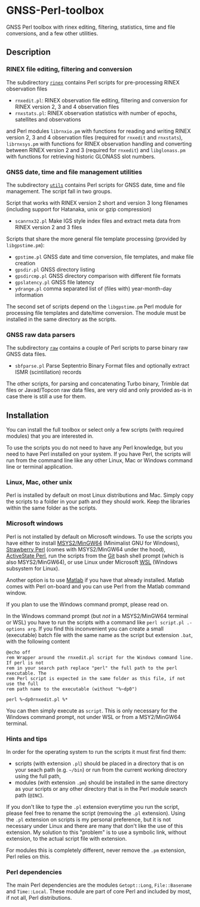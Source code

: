 # GNSS-Perl-toolbox
GNSS Perl toolbox with rinex editing, filtering, statistics, time and file conversions, and a few other utilities.

## Description

### RINEX file editing, filtering and conversion

The subdirectory [`rinex`](rinex/) contains Perl scripts for pre-processing RINEX observation files

- `rnxedit.pl`: RINEX observation file editing, filtering and conversion for RINEX version 2, 3 and 4 observation files
- `rnxstats.pl`: RINEX observation statistics with number of epochs, satellites and observations

and Perl modules `librnxio.pm` with functions for reading and writing RINEX version 2, 3 and 4 observation files (required for `rnxedit` and `rnxstats`),
`librnxsys.pm` with functions for RINEX observation handling and converting between RINEX version 2 and 3 (required for `rnxedit`) and `libglonass.pm` with functions for retrieving historic GLONASS slot numbers.

### GNSS date, time and file management utilities

The subdirectory [`utils`](utils/) contains Perl scripts for GNSS date, time and file management.
The script fall in two groups. 

Script that works with RINEX version 2 short and version 3 long filenames (including support for Hatanaka, unix or gzip
compression)

- `scanrnx32.pl` Make IGS style index files and extract meta data from RINEX version 2 and 3 files

Scripts that share the more general file template processing (provided by `libgpstime.pm`):

- `gpstime.pl` GNSS date and time conversion, file templates, and make file creation
- `gpsdir.pl` GNSS directory listing 
- `gpsdircmp.pl` GNSS directory comparison with different file formats
- `gpslatency.pl` GNSS file latency 
- `ydrange.pl` comma separated list of (files with) year-month-day information

The second set of scripts depend on the `libgpstime.pm` Perl module for processing file templates and date/time conversion.
The module must be installed in the same directory as the scripts. 

### GNSS raw data parsers

The subdirectory [`raw`](raw/) contains a couple of Perl scripts to parse binary raw GNSS data files. 

- `sbfparse.pl` Parse Septentrio Binary Format files and optionally extract ISMR (scintillation) records

The other scripts, for parsing and concatenating Turbo binary, Trimble dat files or Javad/Topcon raw data files, 
are very old and only provided as-is in case there is still a use for them.


## Installation

You can install the full toolbox or select only a few scripts (with required modules) that you are interested in. 

To use the scripts you do not need to have any Perl knowledge, but you need to have Perl installed on your system. If you have Perl, the scripts will run from the command line like any other Linux, Mac or Windows command line or terminal application.

### Linux, Mac, other unix

Perl is installed by default on most Linux distributions and Mac. Simply copy the scripts to a folder in your path and they should work. Keep the libraries within the same folder as the scripts.

### Microsoft windows

Perl is not installed by default on Microsoft windows. To use the scripts you have either to install [MSYS2/MinGW64](https://www.msys2.org/) (Minimalist GNU for Windows), [Strawberry Perl](https://strawberryperl.com/) (comes with MSYS2/MinGW64 under the hood), [ActiveState Perl](https://www.activestate.com/platform/supported-languages/perl/), run the scripts from the [Git](https://git-scm.com/downloads) bash shell prompt (which is also MSYS2/MinGW64), or use Linux under Microsoft [WSL](https://learn.microsoft.com/en-us/windows/wsl/install) (Windows subsystem for Linux). 

Another option is to use [Matlab](https://www.mathworks.com/products/matlab.html) if you have that already installed. Matlab comes with Perl on-board and you can use Perl from the Matlab command window.

If you plan to use the Windows command prompt, please read on. 

In the Windows command prompt (but *not* in a MSYS2/MinGW64 terminal or WSL) you have to run the scripts with a command like `perl script.pl .-options arg`. If you find this 
inconvenient you can create a small (executable) batch file with the same name as the script but extension `.bat`, with the following content
```
@echo off 
rem Wrapper around the rnxedit.pl script for the Windows command line. If perl is not 
rem in your search path replace "perl" the full path to the perl executable. The 
rem Perl script is expected in the same folder as this file, if not use the full 
rem path name to the executable (without "%~dp0")

perl %~dp0rnxedit.pl %*
```
You can then simply execute as `script`.  This is only necessary for the Windows command prompt, not under WSL or from a MSY2/MinGW64 terminal.

### Hints and tips

In order for the operating system to run the scripts it must first find them:

- scripts (with extension `.pl`) should be placed in a directory that is on your seach path (e.g. `~/bin`) or run from the current working directory using the full path,
- modules (with extension `.pm`) should be installed in the same directory as your scripts or any other directory that is in the Perl module search path (`@INC`).

If you don't like to type the `.pl` extension everytime you run the script, please feel free to rename the script (removing the `.pl` extension). Using the `.pl` extension on scripts is my
personal preference, but it is not necessary under Linux and there are many that don't like the use of this extension. My solution to this "problem" is to use a symbolic 
link, without extension, to the actual script file with extension. 

For modules this is completely different, never remove the `.pm` extension, Perl relies on this.


### Perl dependencies

The main Perl dependencies are the modules `Getopt::Long`, `File::Basename` and `Time::Local`. These module are part of core Perl and included by most, if not all, 
Perl distributions.
